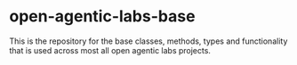 # open-agentic-labs-base
This is the repository for the base classes, methods, types and functionality that is used across most all open agentic labs projects.
